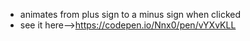 - animates from plus sign to a minus sign when clicked
- see it here-->https://codepen.io/Nnx0/pen/vYXvKLL
